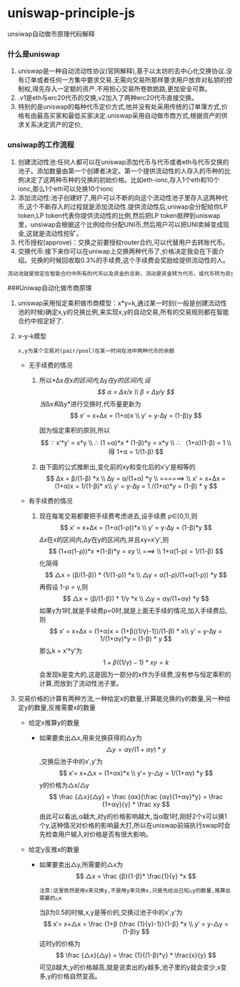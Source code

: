 # uniswap-principle-js
unsiwap自动做市原理代码解释


### 什么是uniswap

1. uniswap是一种自动流动性协议(官网解释),基于以太坊的去中心化交换协议.没有订单或者任何一方集中要求交易.无需向交易所那样要求用户放弃对私钥的控制权,得先存入一定额的资产.不用担心交易所卷款跑路,更加安全可靠。
2. .v1是eth与erc20代币的交换,v2加入了两种erc20代币直接交换。
3. 特别的是uniswap的每种代币定价方式,他并没有处采用传统的订单簿方式,价格有由最高买家和最低买家决定.uniswap采用自动做市商方式,根据资产的供求关系决定资产的定价,

### unsiwap的工作流程

1. 创建流动性池:任何人都可以在uniswap添加代币与代币或者eth与代币交换的池子。添加数量由第一个创建者决定。第一个提供流动性的人存入的币种的比例决定了这两种币种的兑换的初始价格。比如eth-ionc,存入1个eth和10个ionc,那么1个eth可以兑换10个ionc
2. 添加流动性:池子创建好了,用户可以不断的向这个流动性池子里存入这两种代币,这个不断存入的过程就是添加流动性.提供流动性后,uniwap会分配给你LP token,LP token代表你提供流动性的比例,然后把LP token抵押到uniswap里，unsiwap会根据这个比例给你分配UNI币,然后用户可以把UNI卖掉变成现金,这就是流动性挖矿。
3. 代币授权(approve)：交换之前要授权router合约,可以代替用户去转账代币。
4. 交换代币:接下来你可以在uniwap上交换两种代币了,价格决定我会在下面介绍。兑换的时候回收取0.3%的手续费,这个手续费会奖励给提供流动性的人。

```js
流动池就是锁定在智能合约中所有的代币以及资金的总称，流动是资金转为代币，或代币转为资金的意思。
```

###Uniwap自动化做市商原理

1. uniswap采用恒定乘积做市商模型：x*y=k,通过某一时刻(一般是创建流动性池的时候)确定x,y的兑换比例,来实现x,y的自动交易,所有的交易规则都在智能合约中规定好了.

2. x-y-k模型

   ```
   x,y为某个交易对(pair/pool)在某一时间在池中两种代币的余额
   ```

   - 无手续费的情况

     1. 所以*∆x*在x的区间内,*∆y*在y的区间内,设
        $$
        α = ∆x/x \\ 
        β = ∆y/y
        $$
        当*∆x*和*∆y*进行交换时,代币量更新为
        $$
        x′ = x+∆x = (1+α)x \\
        y′ = y-∆y = (1-β)y
        $$

        因为恒定乘积的原则,所以
        $$
        ∵ x′*y′ = x*y  \\
        ∴ (1 +α)*x * (1-β)*y = x*y \\
        ∴ （1+α)(1-β) = 1  \\
        	得 1+α = 1/(1-β)
        $$

      2. 由下面的公式推断出,变化前的xy和变化后的x′y′是相等的
         $$
         ∆x = β/(1-β) *x \\
         ∆y = α/(1+α) *y \\
         ======> \\
         x′ = x+∆x = (1+α)x  =  1/(1-β)* x\\
         y′ = y-∆y = 1 /(1+α)*y = (1-β) * y
         $$

   - 有手续费的情况

     1. 现在每笔交易都要把手续费考虑进去,设手续费 ρ∈[0,1),则
        $$
        x′ = x+∆x = (1+α(1-ρ))*x \\
        y′ = y-∆y = (1-β)*y
        $$
        *∆x*在x的区间内,*∆y*在y的区间内,并且xy=x′y′,则
        $$
        (1+α(1-ρ))*x *(1-β)*y = xy \\
        ===> \\
        1+α(1-ρ) = 1/(1-β)
        $$
        化简得
        $$
        △x = (β/(1-β)) * (1/(1-ρ)) *x \\
        △y = α(1-ρ)/(1+α(1-ρ)) *y
        $$
        再假设 1-ρ = γ,则
        $$
        △x = (β/(1-β)) * 1/γ *x \\
        △y = αγ/(1+αγ) *y
        $$
        如果γ为1时,就是手续费ρ=0时,就是上面无手续的情况,加入手续费后,则
        $$
        x′ = x+∆x = (1+α)x  =  (1+β((1/γ)-1))/(1-β) * x\\
        y′ = y-∆y = 1/(1+αγ)*y = (1-β) * y
        $$
        那么k = x′*y′为
        $$
        1+β((1/γ)-1) * xy = k
        $$
        会发现k是变大的,这是因为一部分的x作为手续费,没有参与恒定乘积的计算,而放到了流动性池子里。

3. 交易价格的计算有两种方法,一种给定x的数量,计算能兑换的y的数量,另一种给定y的数量,反推需要x的数量

   - 给定x推算y的数量

     - 如果要卖出△x,用来兑换获得的△y为
       $$
       △y = αγ/(1+αγ) *y
       $$
       ,交换后池子中的x′,y′为
       $$
       x′= x+△x = (1+αx)*x  \\
       y′= y-△y = 1/(1+αγ) *y
       $$
       y的价格为△x/△y
       $$
       \frac {△x}{△y} = \frac {αx}{\frac {αγ}{1+αγ}*y} = \frac {1+αγ}{γ} * \frac xy 
       $$
       由此可以看出,α越大,对y的价格影响越大,当α取1时,刚好2个x可以换1个y,这种情况对价格的影响最大打,所以在uniswap前端执行swap时会先检查用户输入对价格是否有很大影响。

   - 给定y反推x的数量

     - 如果要卖出△y,所需要的△x为
       $$
       △x  = \frac {β}{1-β}* \frac{1}{γ} *x
       $$

       ```
       注意:这里依然是用x来兑换y,不是用y来兑换x,只是先给出已知△y的数量,推算出需要的△x
       ```

       当β为0.5的时候,x,y是等价的,交换过池子中的x′,y′为
       $$
       x′= x+△x = \frac {1+β (\frac {1}{γ}-1)}{1-β} *x  \\ 
       y′ = y-△y = (1-β)y
       $$
       这时y的价格为
       $$
       \frac {△x}{△y} = \frac {1}{(1-β)*γ} * \frac{x}{y}
       $$
       可见β越大,y的价格越高,就是说卖出的y越多,池子里的y就会变少,x变多,y的价格自然变高。